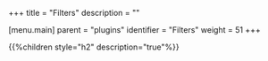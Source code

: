 +++
title = "Filters"
description = ""

[menu.main]
parent = "plugins"
identifier = "Filters"
weight = 51
+++

{{%children style="h2" description="true"%}}